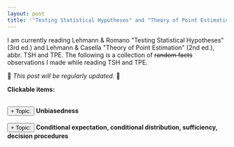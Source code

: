 ```yaml
---
layout: post
title: '"Testing Statistical Hypotheses" and "Theory of Point Estimation" impressions'
---
```


<script type="text/javascript">
function toggleMe(a){
var e=document.getElementById(a);
if(!e)return true;
if(e.style.display=="none"){
e.style.display="block"
}
else{
e.style.display="none"
}
return true;
}
</script>

I am currently reading Lehmann & Romano "Testing Statistical Hypotheses" (3rd ed.) and Lehmann & Casella "Theory of Point Estimation" (2nd ed.), abbr. TSH and TPE. The following is a collection of ~~random facts~~ observations I made while reading TSH and TPE.

:construction_worker: *This post will be regularly updated.* :construction_worker:

__Clickable items:__


<!-- 
* some things that were not clear to me before, 
* some results I found interesting, 
* definitions that are better than their equivalents that I have seen before,
* and other observations I made while reading TSH and TPE.

Brainstorming:

* LME = posterior mode with a uniform prior; LASSO estimate = posterior mode with a Laplacian prior
* definition of unbiased
* two-sided hypotheses tests: exerises 3.54 and 3.2 (ii)
* fundamental Neyman-Pearson lemma and generalizations

-->

<br>
<input type="button" onclick="return toggleMe('unbiased')" value="+ Topic:"> <b>Unbiasedness</b><br>
<div id="unbiased" style="display:none">

## Unbiasedness

The well-known and widely used definition of an unbiased estimator $\hat{\theta}$ of a parameter $\theta$ is

$$\mathrm{E}\subscript{\theta}(\hat{\theta}) = \theta.$$

However it can be generalized as follows. Assume that there is a loss function $L(\theta, \hat{\theta})$, which only depends on the correct parameter $\theta$ and the estimate $\hat{\theta}$ (i.e. it measures how far off the estimator is from the parameter that it aims to estimate).
Then $\hat{\theta}$ is said to be unbiased for $\theta$ with respect to $L$, if for all $\theta^\prime$ it holds that

$$\mathrm{E}\subscript{\theta}(L(\theta^\prime, \hat{\theta})) \geq \mathrm{E}\subscript{\theta}(L(\theta, \hat{\theta})).$$

That is, if $\hat{\theta}$ is on average closer to the correct parameter $\theta$ than to any wrong parameter $\theta^\prime$ in the parameter space.

When estimating a real valued $\theta$ with the square of the error as loss, the above condition becomes

$$\mathrm{E}\subscript{\theta}\left(\left| \theta^\prime - \hat{\theta} \right|^2\right) \geq \mathrm{E}\subscript{\theta}\left(\left| \theta - \hat{\theta}\right|^2\right).$$

If $\mathrm{E}\subscript{\theta}\hat{\theta}$ is one of the possible values of $\theta$, then by adding and substracting $\mathrm{E}\subscript{\theta}\hat{\theta}$ inside the parentheses on both sides of the equation it follows that the above unbiasedness condition is satisfied if and only if

$$\mathrm{E}\subscript{\theta}(\hat{\theta}) = \theta.$$

This equivalence also holds under somewhat more general assumptions, see exercise 1.2 in TSH.

</div>

<br>
<input type="button" onclick="return toggleMe('para2')" value="+ Topic:"> <b>Conditional expectation, conditional distribution, sufficiency, decision procedures</b><br>
<div id="para2" style="display:none">

## Conditional expectation, conditional distribution, sufficiency, decision procedures

Consider a random variable $X$ with sample space $(\mathcal{X}, \mathcal{A})$ and probability distribution $P^X$, and a statistic $T(X)$ with range space $(\mathcal{T}, \mathcal{B})$.

#### Definition [$\mathrm{E}(f(X)|t)$]

*Let $f(x)$ be a non-negative, $\mathcal{A}$-measurable and $P^X$-integrable function.
A $\mathcal{B}$-measurable function $g(t)$ is the conditional expectation of $X$ for given $t$, i.e. $\mathrm{E}(f(X)|t) = \mathrm{E}(f(X)|T=t) = g(t)$, if for all sets $B\in\mathcal{B}$ it holds that*

$$\int\subscript{T^{-1}(B)} f(x) dP^X(x) = \int\subscript{B} g(t) dP^T(t).$$

Some observations regarding this definition:

* In fact, if we define $f\subscript{0}(x) = g(T(x))$, then by Lemma 2.3.2 in TSH the above formula becomes

    $$\int\subscript{A} f(x) dP^X(x) = \int\subscript{A} f\subscript{0}(x) dP^X(x), \forall A \in \mathcal{A}\subscript{0},$$

    where $\mathcal{A}\subscript{0}$ is the $\sigma$-algebra induced by $T$.

* The existence and uniqueness $(\mathcal{A}\subscript{0}, P^X)$ of such a function $f\subscript{0}$ follows from Radon-Nikodym Theorem.

* If $f$ is not non-negative, then we can use the usual decomposition $f = f^+ - f^-$ and define

    $$\mathrm{E}(f(X)|t) = \mathrm{E}(f^+(X)|t) - \mathrm{E}(f^-(X)|t).$$

#### Definition [$P(A|t)$]

*Let $I\subscript{A}(X)$ be a random variable that is equal to one if and only if $X\in A$. The conditional probability of $A$ given $T=t$ can be defined as*

$$P(A|t) = E(I\subscript{A}(X) | t).$$

This definition seems natural, and in fact, if $T$ has Euclidean domain and range spaces or if $\mathrm{E}|f(X)| < \infty$, then the above defines the *conditional probability distribution* $P^{X|t}$ (see Theorems 2.5.2 and 2.5.3 in TSH).

#### Definition [Sufficiency]

*Let $\mathcal{P} = \\{P\subscript{\theta} : \theta\in\Omega\\}$ be a family of distributions over a sample space $(\mathcal{X}, \mathcal{A})$.*
*$T$ is sufficient for $\mathcal{P}$ (or $\theta$) if $P\subscript{\theta}(A|t)$ is independent of $\theta$ for every $A\in\mathcal{A}$.*

In particular, the class of decision procedures depending on a sufficient statistic $T$ is *essentially complete*. To see this, assume that the sample space is Euclidean, then by Theorem 2.5.1 in TSH there exists the conditional probability distribution $P^{X|t}$. Let $\phi(x)$ be a decision procedure. Given only the value of the sufficient statistic $T(X)$ (but not $X$), define another decision procedure $\psi(t)$ as a random sample from the distribution $P^{X|t}$. Then $\phi(X)$ and $\psi(T)$ have identical distributions. Consequently, both decision procedures have the same risk,

$$R(\theta, \psi) = \mathrm{E}(L(\theta, \psi(T))) = \mathrm{E}(L(\theta, \phi(X))) = R(\theta, \phi).$$

Thus, for any decision procedure that is based on $X$, there is a decision procedure based on $T$ that is equally good or better.

For a proof in the general (non-Euclidean) case see exercise 2.13 in TSH.

### General conditional expectation

Let $X$ and $Y$ be two real-valued random variables, which can be written as mappings $X: \Omega \to \mathbb{R}$ and $Y: \Omega \to \mathbb{R}$ over a measurable space $(\Omega, \mathcal{A}, P)$. The above definition of $\mathrm{E}(X|T(X)=t)$ suggests a similar definition of $\mathrm{E}(X|Y=y)$. Namely, $\mathrm{E}(X|Y=y) = g(y)$ if for all Borel sets $A$ it holds that

$$\int\subscript{Y^{-1}(A)} X(\omega) dP(\omega) = \int\subscript{A} g(y) dP^Y(y).$$

In fact, a more general version of this definition is given in Feller's "An Introduction to Probability Theory and its Applications. Volume II" (10.6) as,

$$\mathrm{E}(X\cdot I\subscript{A}(Y)) = \int\subscript{A} \mathrm{E}(X | y) \mu\\{dy\\},$$

for any pair of random variables $X$ and $Y$.

If $X$ and $Y$ are real-valued one-dimensional, then the pair $(X,Y)$ can be viewed as a random vector in the plane. Each set $\\{Y \in A\\}$ consists of parallels to the $x$-axis, and we can define a $\sigma$-algebra induced by $Y$ as the collection of all sets $\\{Y \in A\\}$, where $A$ are Borel sets. Then $\mathrm{E}(X|Y)$ is a random variable, such that $\mathrm{E}(X\cdot I\subscript{B}) = \mathrm{E}(\mathrm{E}(X|Y) \cdot I\subscript{B})$ for all $B=\\{Y\in A\\}$ with $A$ being a Borel set. This leads to the following general definition.

#### Definition [Conditional expectation]

*Let $\mathcal{A}$ be the underlying $\sigma$-algebra of sets, and let $\mathcal{B}$ be a $\sigma$-algebra contained in $\mathcal{A}$. Let $X$ be a random variable.*

1. *A random variable $U$ is called a conditional expectation of $X$ relative to $\mathcal{B}$ (or $U=\mathrm{E}(X|\mathcal{B})$), if it is $\mathcal{B}$-measurable and for all $B\in\mathcal{B}$ it holds that*

    $$\mathrm{E}(X\cdot I\subscript{B}) = \mathrm{E}(U \cdot I\subscript{B}).$$

2. *If $\mathcal{B}$ is the $\sigma$-algebra generated by a random variable $Y$, then $\mathrm{E}(X|Y) = \mathrm{E}(X|\mathcal{B})$.*

</div>

